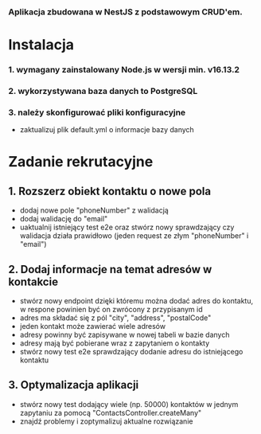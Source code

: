 ### Aplikacja zbudowana w NestJS z podstawowym CRUD'em.

# **Instalacja**

### 1. wymagany zainstalowany Node.js w wersji min. v16.13.2
### 2. wykorzystywana baza danych to PostgreSQL
### 3. należy skonfigurować pliki konfiguracyjne
  - zaktualizuj plik default.yml o informacje bazy danych

# **Zadanie rekrutacyjne**

## 1. Rozszerz obiekt kontaktu o nowe pola
  - dodaj nowe pole "phoneNumber" z walidacją
  - dodaj walidację do "email"
  - uaktualnij istniejący test e2e oraz stwórz nowy sprawdzający czy walidacja działa prawidłowo (jeden request ze złym "phoneNumber" i "email")

## 2. Dodaj informacje na temat adresów w kontakcie
  - stwórz nowy endpoint dzięki któremu można dodać adres do kontaktu, w respone powinien być on zwrócony z przypisanym id
  - adres ma składać się z pól "city", "address", "postalCode"
  - jeden kontakt może zawierać wiele adresów
  - adresy powinny być zapisywane w nowej tabeli w bazie danych
  - adresy mają być pobierane wraz z zapytaniem o kontakty
  - stwórz nowy test e2e sprawdzający dodanie adresu do istniejącego kontaktu

## 3. Optymalizacja aplikacji
  - stwórz nowy test dodający wiele (np. 50000) kontaktów w jednym zapytaniu za pomocą "ContactsController.createMany"
  - znajdź problemy i zoptymalizuj aktualne rozwiązanie
